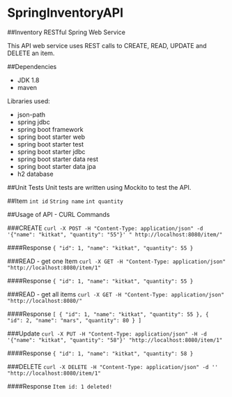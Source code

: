 # SpringInventoryAPI

##Inventory RESTful Spring Web Service

This API web service uses REST calls to CREATE, READ, UPDATE and DELETE an item.

##Dependencies
- JDK 1.8
- maven

Libraries used:
- json-path
- spring jdbc
- spring boot framework
- spring boot starter web
- spring boot starter test
- spring boot starter jdbc
- spring boot starter data rest
- spring boot starter data jpa
- h2 database

##Unit Tests
Unit tests are written using Mockito to test the API.

##Item
`int id`
`String name`
`int quantity`

##Usage of API - CURL Commands

###CREATE
`curl -X POST -H "Content-Type: application/json" -d '{"name": "kitkat", "quantity": "55"}' " http://localhost:8080/item/"`

####Response
`{
    "id": 1,
    "name": "kitkat",
    "quantity": 55
}`

###READ - get one Item
`curl -X GET -H "Content-Type: application/json" "http://localhost:8080/item/1"`

####Response
`{
    "id": 1,
    "name": "kitkat",
    "quantity": 55
}`

###READ - get all items
`curl -X GET -H "Content-Type: application/json" "http://localhost:8080/"`

####Response
`[
    {
        "id": 1,
        "name": "kitkat",
        "quantity": 55
    },
    {
        "id": 2,
        "name": "mars",
        "quantity": 80
    }
]`

###Update
`curl -X PUT -H "Content-Type: application/json" -H -d '{"name": "kitkat", "quantity": "58"}' "http://localhost:8080/item/1"`

####Response
`{
    "id": 1,
    "name": "kitkat",
    "quantity": 58
}`

###DELETE
`curl -X DELETE -H "Content-Type: application/json" -d '' "http://localhost:8080/item/1"`

####Response
`Item id: 1 deleted!`
